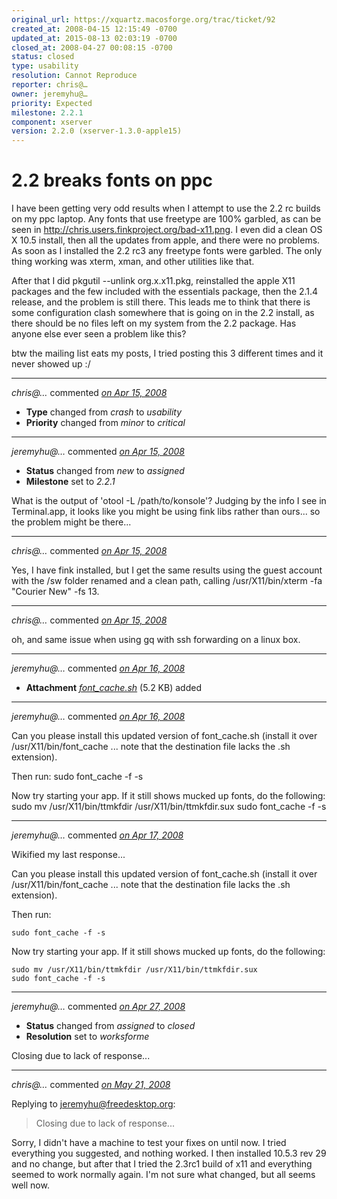 ```yaml
---
original_url: https://xquartz.macosforge.org/trac/ticket/92
created_at: 2008-04-15 12:15:49 -0700
updated_at: 2015-08-13 02:03:19 -0700
closed_at: 2008-04-27 00:08:15 -0700
status: closed
type: usability
resolution: Cannot Reproduce
reporter: chris@…
owner: jeremyhu@…
priority: Expected
milestone: 2.2.1
component: xserver
version: 2.2.0 (xserver-1.3.0-apple15)
---
```


2.2 breaks fonts on ppc
=======================


I have been getting very odd results when I attempt to use the 2.2 rc builds on my ppc laptop. Any fonts that use freetype are 100% garbled, as can be seen in <http://chris.users.finkproject.org/bad-x11.png>. I even did a clean OS X 10.5 install, then all the updates from apple, and there were no problems. As soon as I installed the 2.2 rc3 any freetype fonts were garbled. The only thing working was xterm, xman, and other utilities like that.

After that I did pkgutil --unlink org.x.x11.pkg, reinstalled the apple X11 packages and the few included with the essentials package, then the 2.1.4 release, and the problem is still there. This leads me to think that there is some configuration clash somewhere that is going on in the 2.2 install, as there should be no files left on my system from the 2.2 package. Has anyone else ever seen a problem like this?

btw the mailing list eats my posts, I tried posting this 3 different times and it never showed up :/



---

*chris@…* commented *[on Apr 15, 2008](https://xquartz.macosforge.org/trac/ticket/92#comment:1 "April 15, 2008 at 12:16 PM PDT")*

-   **Type** changed from *crash* to *usability*
-   **Priority** changed from *minor* to *critical*



---

*jeremyhu@…* commented *[on Apr 15, 2008](https://xquartz.macosforge.org/trac/ticket/92#comment:2 "April 15, 2008 at 12:37 PM PDT")*

-   **Status** changed from *new* to *assigned*
-   **Milestone** set to *2.2.1*

What is the output of 'otool -L /path/to/konsole'? Judging by the info I see in Terminal.app, it looks like you might be using fink libs rather than ours... so the problem might be there...



---

*chris@…* commented *[on Apr 15, 2008](https://xquartz.macosforge.org/trac/ticket/92#comment:3 "April 15, 2008 at 1:56 PM PDT")*

Yes, I have fink installed, but I get the same results using the guest account with the /sw folder renamed and a clean path, calling /usr/X11/bin/xterm -fa "Courier New" -fs 13.



---

*chris@…* commented *[on Apr 15, 2008](https://xquartz.macosforge.org/trac/ticket/92#comment:4 "April 15, 2008 at 2:01 PM PDT")*

oh, and same issue when using gq with ssh forwarding on a linux box.



---

*jeremyhu@…* commented *[on Apr 16, 2008](https://xquartz.macosforge.org/trac/attachment/ticket/92/font_cache.sh "April 16, 2008 at 11:58 PM PDT")*

-   **Attachment** *[font\_cache.sh](../attachment/ticket/92/font_cache.sh)* (5.2 KB) added



---

*jeremyhu@…* commented *[on Apr 16, 2008](https://xquartz.macosforge.org/trac/ticket/92#comment:5 "April 16, 2008 at 11:59 PM PDT")*

Can you please install this updated version of font\_cache.sh (install it over /usr/X11/bin/font\_cache ... note that the destination file lacks the .sh extension).

Then run:
sudo font\_cache -f -s

Now try starting your app. If it still shows mucked up fonts, do the following:
sudo mv /usr/X11/bin/ttmkfdir /usr/X11/bin/ttmkfdir.sux
sudo font\_cache -f -s



---

*jeremyhu@…* commented *[on Apr 17, 2008](https://xquartz.macosforge.org/trac/ticket/92#comment:6 "April 17, 2008 at 12:01 AM PDT")*

Wikified my last response...

Can you please install this updated version of font\_cache.sh (install it over /usr/X11/bin/font\_cache ... note that the destination file lacks the .sh extension).

Then run:

    sudo font_cache -f -s

Now try starting your app. If it still shows mucked up fonts, do the following:

    sudo mv /usr/X11/bin/ttmkfdir /usr/X11/bin/ttmkfdir.sux
    sudo font_cache -f -s


---

*jeremyhu@…* commented *[on Apr 27, 2008](https://xquartz.macosforge.org/trac/ticket/92#comment:7 "April 27, 2008 at 12:08 AM PDT")*

-   **Status** changed from *assigned* to *closed*
-   **Resolution** set to *worksforme*

Closing due to lack of response...



---

*chris@…* commented *[on May 21, 2008](https://xquartz.macosforge.org/trac/ticket/92#comment:8 "May 21, 2008 at 8:19 AM PDT")*

Replying to [jeremyhu@freedesktop.org](https://xquartz.macosforge.org/trac/ticket/92#comment:7):

> Closing due to lack of response...

Sorry, I didn't have a machine to test your fixes on until now. I tried everything you suggested, and nothing worked. I then installed 10.5.3 rev 29 and no change, but after that I tried the 2.3rc1 build of x11 and everything seemed to work normally again. I'm not sure what changed, but all seems well now.




